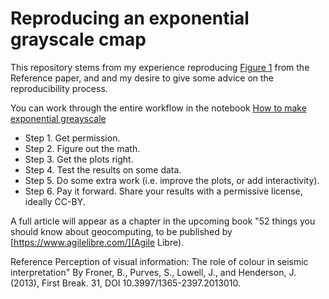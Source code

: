 # Reproducing an exponential grayscale cmap

This repository stems from my experience reproducing [Figure 1](https://images.app.goo.gl/aGeNcomJVExzwYJs8) from the Reference paper, and and my desire to give some advice on the reproducibility process.

You can work through the entire workflow in the notebook [How to make exponential greayscale](https://github.com/mycarta/Reproducing-exponential-grayscale-cmap/blob/master/How_to_make_exponetial_grayscale.ipynb)

- Step 1. Get permission. 
- Step 2. Figure out the math. 
- Step 3. Get the plots right.
- Step 4. Test the results on some data.
- Step 5. Do some extra work (i.e. improve the plots, or add interactivity).
- Step 6. Pay it forward. Share your results with a permissive license, ideally CC-BY. 

A full article will appear as a chapter in the upcoming book "52 things you should know about geocomputing, to be published by [https://www.agilelibre.com/](Agile Libre).

Reference
Perception of visual information: The role of colour in seismic interpretation"
By Froner, B., Purves, S., Lowell, J., and Henderson, J. (2013), First Break. 31, DOI 10.3997/1365-2397.2013010.
